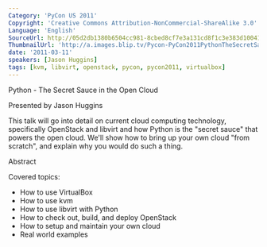```yaml
---
Category: 'PyCon US 2011'
Copyright: 'Creative Commons Attribution-NonCommercial-ShareAlike 3.0'
Language: 'English'
SourceUrl: http://05d2db1380b6504cc981-8cbed8cf7e3a131cd8f1c3e383d10041.r93.cf2.rackcdn.com/pycon-us-2011/372_python-the-secret-sauce-in-the-open-cloud.mp4
ThumbnailUrl: 'http://a.images.blip.tv/Pycon-PyCon2011PythonTheSecretSauceInTheOpenCloud789.png'
date: '2011-03-11'
speakers: [Jason Huggins]
tags: [kvm, libvirt, openstack, pycon, pycon2011, virtualbox]
---
```

Python - The Secret Sauce in the Open Cloud

Presented by Jason Huggins

This talk will go into detail on current cloud computing technology,
specifically OpenStack and libvirt and how Python is the "secret sauce" that
powers the open cloud. We'll show how to bring up your own cloud "from
scratch", and explain why you would do such a thing.

Abstract

Covered topics:

  * How to use VirtualBox 
  * How to use kvm 
  * How to use libvirt with Python 
  * How to check out, build, and deploy OpenStack 
  * How to setup and maintain your own cloud 
  * Real world examples 

